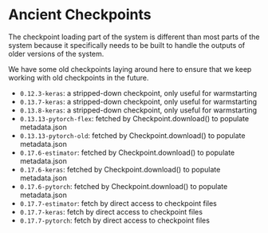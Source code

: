 # Ancient Checkpoints

The checkpoint loading part of the system is different than most parts of the
system because it specifically needs to be built to handle the outputs of older
versions of the system.

We have some old checkpoints laying around here to ensure that we keep working
with old checkpoints in the future.

- `0.12.3-keras`: a stripped-down checkpoint, only useful for warmstarting
- `0.13.7-keras`: a stripped-down checkpoint, only useful for warmstarting
- `0.13.8-keras`: a stripped-down checkpoint, only useful for warmstarting
- `0.13.13-pytorch-flex`: fetched by Checkpoint.download() to populate metadata.json
- `0.13.13-pytorch-old`: fetched by Checkpoint.download() to populate metadata.json
- `0.17.6-estimator`: fetched by Checkpoint.download() to populate metadata.json
- `0.17.6-keras`: fetched by Checkpoint.download() to populate metadata.json
- `0.17.6-pytorch`: fetched by Checkpoint.download() to populate metadata.json
- `0.17.7-estimator`: fetch by direct access to checkpoint files
- `0.17.7-keras`: fetch by direct access to checkpoint files
- `0.17.7-pytorch`: fetch by direct access to checkpoint files
